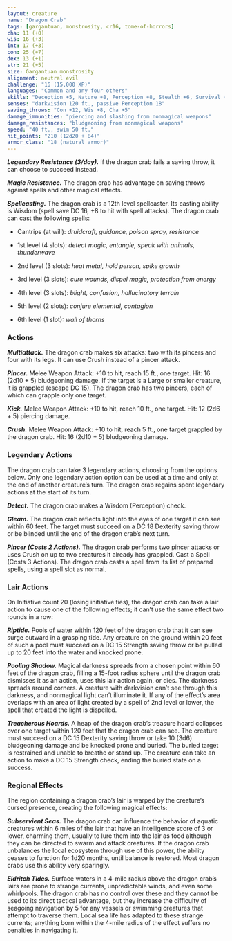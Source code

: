 ```yaml
---
layout: creature
name: "Dragon Crab"
tags: [gargantuan, monstrosity, cr16, tome-of-horrors]
cha: 11 (+0)
wis: 16 (+3)
int: 17 (+3)
con: 25 (+7)
dex: 13 (+1)
str: 21 (+5)
size: Gargantuan monstrosity
alignment: neutral evil
challenge: "16 (15,000 XP)"
languages: "Common and any four others"
skills: "Deception +5, Nature +8, Perception +8, Stealth +6, Survival +8"
senses: "darkvision 120 ft., passive Perception 18"
saving_throws: "Con +12, Wis +8, Cha +5"
damage_immunities: "piercing and slashing from nonmagical weapons"
damage_resistances: "bludgeoning from nonmagical weapons"
speed: "40 ft., swim 50 ft."
hit_points: "210 (12d20 + 84)"
armor_class: "18 (natural armor)"
---
```


***Legendary Resistance (3/day).*** If the dragon crab fails a saving throw,
it can choose to succeed instead.

***Magic Resistance.*** The dragon crab has advantage on saving throws
against spells and other magical effects.

***Spellcasting.*** The dragon crab is a 12th level spellcaster. Its casting
ability is Wisdom (spell save DC 16, +8 to hit with spell attacks). The
dragon crab can cast the following spells:

* Cantrips (at will): <i>druidcraft, guidance, poison spray, resistance</i>

* 1st level (4 slots): <i>detect magic, entangle, speak with animals, thunderwave</i>

* 2nd level (3 slots): <i>heat metal, hold person, spike growth</i>

* 3rd level (3 slots): <i>cure wounds, dispel magic, protection from energy</i>

* 4th level (3 slots): <i>blight, confusion, hallucinatory terrain</i>

* 5th level (2 slots): <i>conjure elemental, contagion</i>

* 6th level (1 slot): <i>wall of thorns</i>

### Actions

***Multiattack.*** The dragon crab makes six attacks: two with its pincers
and four with its legs. It can use Crush instead of a pincer attack.

***Pincer.*** Melee Weapon Attack: +10 to hit, reach 15 ft., one target. Hit:
16 (2d10 + 5) bludgeoning damage. If the target is a Large or smaller
creature, it is grappled (escape DC 15). The dragon crab has two pincers,
each of which can grapple only one target.

***Kick.*** Melee Weapon Attack: +10 to hit, reach 10 ft., one target. Hit: 12
(2d6 + 5) piercing damage.

***Crush.*** Melee Weapon Attack: +10 to hit, reach 5 ft., one target grappled
by the dragon crab. Hit: 16 (2d10 + 5) bludgeoning damage.

### Legendary Actions

The dragon crab can take 3 legendary actions, choosing from the
options below. Only one legendary action option can be used at a time and
only at the end of another creature’s turn. The dragon crab regains spent
legendary actions at the start of its turn.

***Detect.*** The dragon crab makes a Wisdom (Perception) check.

***Gleam.*** The dragon crab reflects light into the eyes of one target it can
see within 60 feet. The target must succeed on a DC 18 Dexterity saving
throw or be blinded until the end of the dragon crab’s next turn.

***Pincer (Costs 2 Actions).*** The dragon crab performs two pincer attacks
or uses Crush on up to two creatures it already has grappled.
Cast a Spell (Costs 3 Actions). The dragon crab casts a spell from its
list of prepared spells, using a spell slot as normal.

### Lair Actions

On Initiative count 20 (losing initiative ties), the dragon crab can take a
lair action to cause one of the following effects; it can’t use the same effect
two rounds in a row:

***Riptide.*** Pools of water within 120 feet of the dragon crab that it can see
surge outward in a grasping tide. Any creature on the ground within 20
feet of such a pool must succeed on a DC 15 Strength saving throw or be
pulled up to 20 feet into the water and knocked prone.

***Pooling Shadow.*** Magical darkness spreads from a chosen point within
60 feet of the dragon crab, filling a 15-foot radius sphere until the dragon
crab dismisses it as an action, uses this lair action again, or dies. The
darkness spreads around corners. A creature with darkvision can’t see
through this darkness, and nonmagical light can’t illuminate it. If any of
the effect’s area overlaps with an area of light created by a spell of 2nd
level or lower, the spell that created the light is dispelled.

***Treacherous Hoards.*** A heap of the dragon crab’s treasure hoard
collapses over one target within 120 feet that the dragon crab can see.
The creature must succeed on a DC 15 Dexterity saving throw or take 10
(3d6) bludgeoning damage and be knocked prone and buried. The buried
target is restrained and unable to breathe or stand up. The creature can
take an action to make a DC 15 Strength check, ending the buried state
on a success.

### Regional Effects

The region containing a dragon crab’s lair is warped by the creature’s
cursed presence, creating the following magical effects:

***Subservient Seas.*** The dragon crab can influence the behavior of
aquatic creatures within 6 miles of the lair that have an intelligence score
of 3 or lower, charming them, usually to lure them into the lair as food
although they can be directed to swarm and attack creatures. If the dragon
crab unbalances the local ecosystem through use of this power, the ability
ceases to function for 1d20 months, until balance is restored. Most dragon
crabs use this ability very sparingly.

***Eldritch Tides.*** Surface waters in a 4-mile radius above the dragon
crab’s lairs are prone to strange currents, unpredictable winds, and
even some whirlpools. The dragon crab has no control over these and
they cannot be used to its direct tactical advantage, but they increase
the difficulty of seagoing navigation by 5 for any vessels or swimming
creatures that attempt to traverse them. Local sea life has adapted to these
strange currents; anything born within the 4-mile radius of the effect
suffers no penalties in navigating it.
